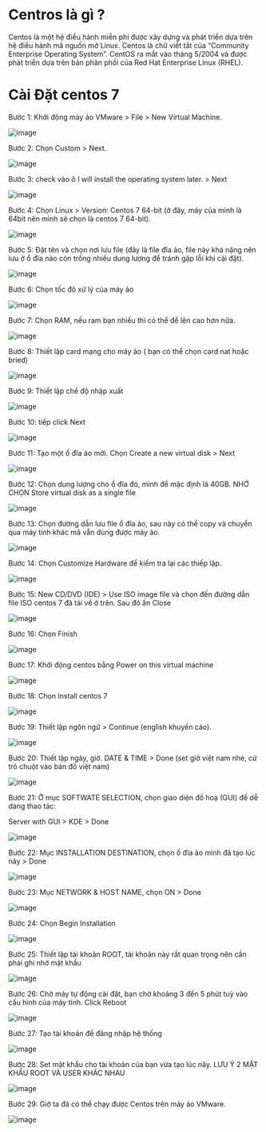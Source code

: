 # Centros là gì ?
Centos là một hệ điều hành miễn phí được xây dựng và phát triển dựa trên hệ điều hành mã nguồn mở Linux. Centos là chữ viết tắt của “Community Enterprise Operating System”. CentOS ra mắt vào tháng 5/2004 và được phát triển dựa trên bản phân phối của Red Hat Enterprise Linux (RHEL).
# Cài Đặt centos 7

Bước 1: Khởi động máy ảo VMware > File > New Virtual Machine.

![image](https://user-images.githubusercontent.com/101684058/158751797-fed10714-dd3a-44f0-b885-6e6d63c774fb.png)

Bước 2: Chọn Custom > Next.

![image](https://user-images.githubusercontent.com/101684058/158751881-93419d62-c866-482a-b2b3-197a2ed80b42.png)

Bước 3:  check vào ô I will install the operating system later. > Next

![image](https://user-images.githubusercontent.com/101684058/158753579-47e7eec2-6372-4103-bce8-f890f12a2ed7.png)

Bước 4:  Chọn Linux > Version: Centos 7 64-bit (ở đây, máy của mình là 64bit nên mình sẽ chọn là centos 7 64-bit).

![image](https://user-images.githubusercontent.com/101684058/158753793-567afd2b-8106-4888-bd72-49f381585dbf.png)

Bước 5:  Đặt tên và chọn nơi lưu file (đây là file đĩa ảo, file này khá nặng nên lưu ở ổ đĩa nào còn trống nhiều dung lượng để tránh gặp lỗi khi cài đặt).

![image](https://user-images.githubusercontent.com/101684058/158753921-0eccb0e3-9022-4ee2-86f4-36a72cf68b49.png)

Bước 6: Chọn tốc độ xử lý của máy ảo

![image](https://user-images.githubusercontent.com/101684058/158753984-1599ce41-cee9-4e23-8990-b2b404ce698c.png)

Bước 7: Chọn RAM,  nếu ram bạn nhiều thì có thể để lên cao hơn nữa.

![image](https://user-images.githubusercontent.com/101684058/158755451-5a6e2ff8-fcac-426f-aaab-3930290e72ff.png)

Bước 8: Thiết lập card mạng cho máy ảo ( bạn có thể chọn card nat hoặc bried)

![image](https://user-images.githubusercontent.com/101684058/158755747-9fa43f70-bcb1-4b56-a800-054ac312472f.png)

Bước 9:  Thiết lập chế độ nhập xuất

![image](https://user-images.githubusercontent.com/101684058/158755851-3689c8c1-f615-4455-ac0c-ef23037ed5c5.png)

Bước 10: tiếp click Next

![image](https://user-images.githubusercontent.com/101684058/158755939-a50cd4cb-ec2c-406c-9e36-fda9d9deaf7a.png)

Bước 11:  Tạo một ổ đĩa ảo mới. Chọn Create a new virtual disk > Next

![image](https://user-images.githubusercontent.com/101684058/158756015-fe7b88a1-6600-4350-9ee4-73fd365af560.png)

Bước 12: Chọn dung lượng cho ổ đĩa đó, mình để mặc định là 40GB. NHỚ CHỌN Store virtual disk as a single file

![image](https://user-images.githubusercontent.com/101684058/158756117-eba81de8-84dd-40d3-afc6-39e558abdcab.png)

Bước 13: Chọn đường dẫn lưu file ổ đĩa ảo, sau này có thể copy và chuyển qua máy tính khác mã vẫn dùng được máy ảo.

![image](https://user-images.githubusercontent.com/101684058/158756309-0088fd3d-5dd8-4f17-b8d9-33fbfe3c88ed.png)

Bước 14: Chọn Customize Hardware để kiếm tra lại các thiếp lập.

![image](https://user-images.githubusercontent.com/101684058/158756421-9aae4c79-9347-49f1-8220-113a68c037cf.png)

Bước 15:  New CD/DVD  (IDE) > Use ISO image file và chọn đến đường dẫn file ISO centos 7 đã tải về ở trên. Sau đó ấn Close

![image](https://user-images.githubusercontent.com/101684058/158756643-d795129d-9b5f-4a2f-b8c4-bd0bed36c5c5.png)

Bước 16: Chọn Finish

![image](https://user-images.githubusercontent.com/101684058/158756812-228f25ea-fc7b-4352-bfed-3dbe14f4d619.png)

Bước 17: Khởi động centos bằng Power on this virtual machine

![image](https://user-images.githubusercontent.com/101684058/158757020-26054bfc-ff69-4b7b-a786-365b40b8a1ed.png)

Bước 18: Chọn Install centos 7

![image](https://user-images.githubusercontent.com/101684058/158757722-a925a373-bcc5-41ac-b787-43beddc3a30d.png)

Bước 19: Thiết lập ngôn ngữ > Continue (english khuyến cáo).

![image](https://user-images.githubusercontent.com/101684058/158758101-ce16f717-4fee-4deb-a107-81eec621986c.png)

Bước 20: Thiết lập ngày, giờ. DATE & TIME > Done (set giờ việt nam nhé, cứ trỏ chuột vào bản đồ việt nam)

![image](https://user-images.githubusercontent.com/101684058/158758815-1fdbca9f-c661-4e97-8799-9d71125b2077.png)

Bước 21: Ở mục SOFTWATE SELECTION, chọn giao diện đồ hoạ (GUI) để dễ dàng thao tác:


Server with GUI > KDE > Done

![image](https://user-images.githubusercontent.com/101684058/158759116-879e493c-39e1-43c5-8949-eb44cf20bb48.png)

Bước 22: Mục INSTALLATION DESTINATION, chọn ổ đĩa ảo mình đã tạo lúc nãy > Done

![image](https://user-images.githubusercontent.com/101684058/158759337-caa417e3-d78c-42a4-8530-1e8447752204.png)

Bước 23: Mục NETWORK & HOST NAME, chọn ON > Done

![image](https://user-images.githubusercontent.com/101684058/158759483-2be395bf-27c1-4c5f-ba9c-a940fe095e85.png)

Bước 24: Chọn Begin Installation

![image](https://user-images.githubusercontent.com/101684058/158759583-decd030d-f683-451d-87c2-71307e5dd4e7.png)

Bước 25: Thiết lập tài khoản ROOT, tài khoản này rất quan trọng nên cần phải ghi nhớ mật khẩu

![image](https://user-images.githubusercontent.com/101684058/158762032-63b5c691-5af3-4fff-8e7c-ce0a63420dc7.png)

Bước 26:  Chờ máy tự động cài đặt, bạn chờ khoảng 3 đến 5 phút tuỳ vào cấu hình của máy tính. Click Reboot

![image](https://user-images.githubusercontent.com/101684058/158762751-5f551661-f5ce-4c72-89c5-b5e0d1948b45.png)


Bước 27: Tạo tài khoản để đăng nhập hệ thống

![image](https://user-images.githubusercontent.com/101684058/158763196-0847b90b-4f38-4912-ab71-13f5d84d7626.png)

Bước 28: Set mật khẩu cho tài khoản của bạn vừa tạo lúc nãy. LƯU Ý 2 MẬT KHẨU ROOT VÀ USER KHÁC NHAU

![image](https://user-images.githubusercontent.com/101684058/158763541-0250058d-df5f-461f-96fa-95706e7aa95a.png)

Bước 29: Giờ ta đã có thể chạy được Centos trên máy ảo VMware.

![image](https://user-images.githubusercontent.com/101684058/158763795-79ce3953-6071-490e-98d7-6e5dfe9a0ee2.png)
